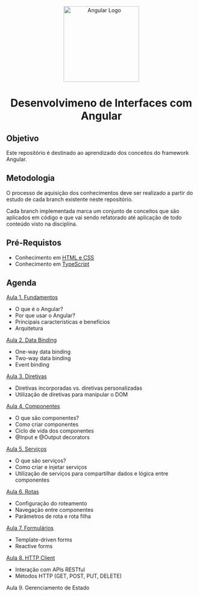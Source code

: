 <div  align="center">
    <img width="200"
        alt="Angular Logo"
        src="https://www.svgrepo.com/show/378486/angular-fill.svg"
      />
    <h1> Desenvolvimeno de Interfaces com Angular</h1>
</div>

## Objetivo

Este repositório é destinado ao aprendizado dos conceitos do framework Angular.

## Metodologia

O processo de aquisição dos conhecimentos deve ser realizado a partir do estudo de cada branch existente neste repositório.

Cada branch implementada marca um conjunto de conceitos que são aplicados em código e que vai sendo refatorado até aplicação de todo conteúdo visto na disciplina.

## Pré-Requistos

- Conhecimento em [HTML e CSS](https://learn.microsoft.com/pt-br/training/paths/build-web-pages-html-css-for-beginners/)
- Conhecimento em [TypeScript](https://learn.microsoft.com/pt-br/training/paths/build-javascript-applications-typescript/)

## Agenda

<a href="https://github.com/alessandrojsouza/angular-learn/tree/aula01-FundamentosAngular">Aula 1. Fundamentos</a>

- O que é o Angular?
- Por que usar o Angular?
- Principais características e benefícios
- Arquitetura

<a href="https://github.com/alessandrojsouza/angular-learn/tree/aula02-DataBinding">Aula 2. Data Binding</a>

- One-way data binding
- Two-way data binding
- Event binding

<a href="https://github.com/alessandrojsouza/angular-learn/tree/aula03-Diretivas">Aula 3. Diretivas</a>

- Diretivas incorporadas vs. diretivas personalizadas
- Utilização de diretivas para manipular o DOM

<a href="https://github.com/alessandrojsouza/angular-learn/tree/aula04-Componentes">Aula 4. Componentes</a>

- O que são componentes?
- Como criar componentes
- Ciclo de vida dos componentes
- @Input e @Output decorators

<a href="https://github.com/alessandrojsouza/angular-learn/tree/aula05-servicos">Aula 5. Serviços</a>

- O que são serviços?
- Como criar e injetar serviços
- Utilização de serviços para compartilhar dados e lógica entre componentes

<a href="https://github.com/alessandrojsouza/angular-learn/tree/aula06-rotas">Aula 6. Rotas</a>

- Configuração do roteamento
- Navegação entre componentes
- Parâmetros de rota e rota filha

<a href="https://github.com/alessandrojsouza/angular-learn/tree/aula07-Fomul%C3%A1rios">Aula 7. Formulários</a>

- Template-driven forms
- Reactive forms

<a href="https://github.com/alessandrojsouza/angular-learn/tree/aula08-HttpClient">Aula 8. HTTP Client</a>

- Interação com APIs RESTful
- Métodos HTTP (GET, POST, PUT, DELETE)

<a>Aula 9. Gerenciamento de Estado</a>
